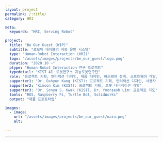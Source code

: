 ```yaml
---
layout: project
permalink: /:title/
category: HRI

meta:
  keywords: "HRI, Serving Robot"

project:
  title: "Be Our Guest (WIP)"
  subtitle: "로보틱 테이블의 자동 운반 시스템"
  type: "Human-Robot Interaction (HRI)"
  logo: "/assets/images/projects/be_our_guest/logo.png"
  duration: "2020.10 ~"
  ptype: "Human-Robot Interaction 연구 프로젝트"
  typedetail: "KIST AIㆍ로봇연구소 지능로봇연구단"
  role: "프로젝트 기획, 인터랙션 디자인, 제품 디자인, 하드웨어 설계, 소프트웨어 개발, 기구 설계, 사용자 조사"
  supporter1: "Dr. Dahyun Kang (KIST): 프로젝트 기획, 인터랙션 디자인, 사용자 조사"
  supporter2: "Kimoon Kim (KIST): 프로젝트 기획, 로봇 네비게이션 개발"
  supporter3: "Dr. Sonya S. Kwak (KIST), Dr. Yoonseob Lim: 프로젝트 지도"
  tools: "ROS, Raspberry Pi, Turtle Bot, SolidWorks"
  output: "제품 프로토타입"

images:
  - image:
    url: "/assets/images/projects/be_our_guest/main.png"
    alt:

---
```

---
<br>
